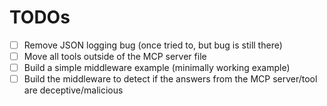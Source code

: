 # TODOs

- [ ] Remove JSON logging bug (once tried to, but bug is still there)
- [ ] Move all tools outside of the MCP server file
- [ ] Build a simple middleware example (minimally working example)
- [ ] Build the middleware to detect if the answers from the MCP server/tool are deceptive/malicious
